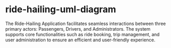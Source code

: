 # ride-hailing-uml-diagram
The Ride-Hailing Application facilitates seamless interactions between three primary actors: Passengers, Drivers, and Administrators. The system supports core functionalities such as ride booking, trip management, and user administration to ensure an efficient and user-friendly experience.
